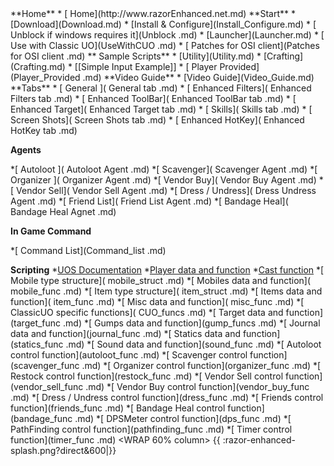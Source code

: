 <WRAP group>
<WRAP 30% column>
**Home**
  * [ Home](http://www.razorEnhanced.net.md)
**Start**
  * [Download](Download.md)
  * [Install & Configure](Install_Configure.md)
  * [ Unblock if windows requires it](Unblock .md)
  * [Launcher](Launcher.md)
  * [ Use with Classic UO](UseWithCUO .md)
  * [ Patches for OSI client](Patches for OSI client .md) 
** Sample Scripts**
  * [Utility](Utility.md)
  * [Crafting](Crafting.md)
  * [[Simple Input Example]]
  * [ Player Provided](Player_Provided .md)
**Video Guide**
  * [Video Guide](Video_Guide.md)
**Tabs**
  * [ General ]( General tab .md)
  * [ Enhanced Filters]( Enhanced Filters tab .md)
  * [ Enhanced ToolBar]( Enhanced ToolBar tab .md)
  * [ Enhanced Target]( Enhanced Target tab .md)
  * [ Skills]( Skills tab .md)
  * [ Screen Shots]( Screen Shots tab .md)
  * [ Enhanced HotKey]( Enhanced HotKey tab .md)

**Agents**

  *[ Autoloot ]( Autoloot Agent .md)
  *[ Scavenger]( Scavenger Agent .md)
  *[ Organizer ]( Organizer Agent .md) 
  *[ Vendor Buy]( Vendor Buy Agent .md)
  *[ Vendor Sell]( Vendor Sell Agent .md)
  *[ Dress / Undress]( Dress Undress Agent .md)
  *[ Friend List]( Friend List Agent .md)
  *[ Bandage Heal]( Bandage Heal Agnet .md)

**In Game Command**

  *[ Command List](Command_list .md)

**Scripting**
  *[UOS Documentation](http://razorenhanced.net/UOS_Documentation.html.md)
  *[Player data and function](Player_data_and_function.md)
  *[Cast function]( cast_function.md)
  *[ Mobile type structure]( mobile_struct .md)
  *[ Mobiles data and function]( mobile_func .md)
  *[ Item type structure]( item_struct .md)
  *[ Items data and function]( item_func .md)
  *[ Misc data and function]( misc_func .md)
  *[ ClassicUO specific functions]( CUO_funcs .md)
  *[ Target data and function](target_func .md)
  *[ Gumps data and function](gump_funcs .md)
  *[ Journal data and function](journal_func .md)
  *[ Statics data and function](statics_func .md)
  *[ Sound data and function](sound_func .md)
  *[ Autoloot control function](autoloot_func .md)
  *[ Scavenger control function](scavenger_func .md)
  *[ Organizer control function](organizer_func .md)
  *[ Restock control function](restock_func .md)
  *[ Vendor Sell control function](vendor_sell_func .md)
  *[ Vendor Buy control function](vendor_buy_func .md)
  *[ Dress / Undress control function](dress_func .md)
  *[ Friends control function](friends_func .md)
  *[ Bandage Heal control function](bandage_func .md)
  *[ DPSMeter control function](dps_func .md)
  *[ PathFinding control function](pathfinding_func .md)
  *[ Timer control function](timer_func .md)
</WRAP>
<WRAP 60% column>
{{ :razor-enhanced-splash.png?direct&600|}}
</WRAP>
</WRAP>

